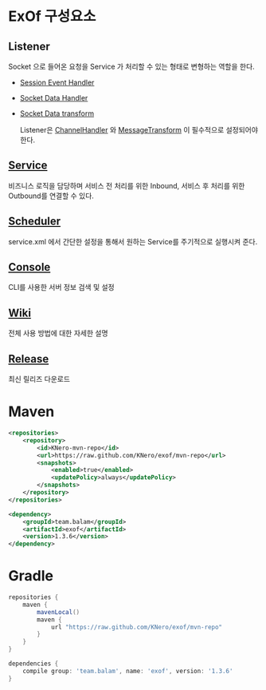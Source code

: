 # ExOf 구성요소

## Listener
Socket 으로 들어온 요청을 Service 가 처리할 수 있는 형태로 변형하는 역할을 한다.
* [Session Event Handler](https://github.com/KNero/ExOf/wiki/Listener_SessionHandler)
* [Socket Data Handler](https://github.com/KNero/ExOf/wiki/Listener_ChannelHandler)
* [Socket Data transform](https://github.com/KNero/ExOf/wiki/Listener_Transform)

    Listener은 [ChannelHandler](https://github.com/KNero/ExOf/wiki/Listener_ChannelHandler) 와 [MessageTransform](https://github.com/KNero/ExOf/wiki/Listener_Transform) 이 필수적으로 설정되어야 한다.

## [Service](https://github.com/KNero/ExOf/wiki/Service)
비즈니스 로직을 담당하며 서비스 전 처리를 위한 Inbound, 서비스 후 처리를 위한 Outbound를 연결할 수 있다.

## [Scheduler](https://github.com/KNero/ExOf/wiki/Scheduler로_Service_호출)
service.xml 에서 간단한 설정을 통해서 원하는 Service를 주기적으로 실행시켜 준다.

## [Console](https://github.com/KNero/ExOf/wiki/Console_monitoring)
CLI를 사용한 서버 정보 검색 및 설정

## [Wiki](https://github.com/KNero/ExOf/wiki)
전체 사용 방법에 대한 자세한 설명

## [Release](https://github.com/KNero/ExOf/releases)
최신 릴리즈 다운로드

# Maven
```xml
<repositories>
    <repository>
        <id>KNero-mvn-repo</id>
        <url>https://raw.github.com/KNero/exof/mvn-repo</url>
        <snapshots>
            <enabled>true</enabled>
            <updatePolicy>always</updatePolicy>
        </snapshots>
    </repository>
</repositories>
```
```xml
<dependency>
    <groupId>team.balam</groupId>
    <artifactId>exof</artifactId>
    <version>1.3.6</version>
</dependency>
```
# Gradle
```gradle
repositories {
    maven {
        mavenLocal()
        maven {
            url "https://raw.github.com/KNero/exof/mvn-repo"
        }
    }
}
```
```gradle
dependencies {
    compile group: 'team.balam', name: 'exof', version: '1.3.6'
}
```
